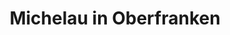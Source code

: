 ---
title: Michelau in Oberfranken
url: /michelau-in-oberfranken/
latitude: 50.171
longitude: 11.152
---